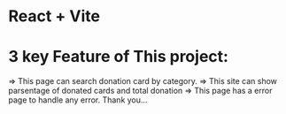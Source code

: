 # React + Vite

<!-- ? -->

# 3 key Feature of This project:

=> This page can search donation card by category.
=> This site can show parsentage of donated cards and total donation
=> This page has a error page to handle any error.
Thank you...

<!-- ! -->
